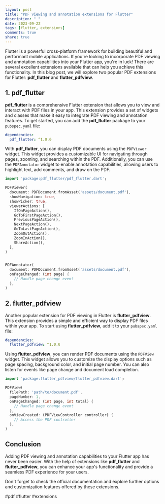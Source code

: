 ```yaml
---
layout: post
title: "PDF viewing and annotation extensions for Flutter"
description: " "
date: 2023-09-22
tags: [flutter, extensions]
comments: true
share: true
---
```


Flutter is a powerful cross-platform framework for building beautiful and performant mobile applications. If you're looking to incorporate PDF viewing and annotation capabilities into your Flutter app, you're in luck! There are several excellent extensions available that can help you achieve this functionality. In this blog post, we will explore two popular PDF extensions for Flutter: **pdf_flutter** and **flutter_pdfview**.

## 1. pdf_flutter

**pdf_flutter** is a comprehensive Flutter extension that allows you to view and interact with PDF files in your app. This extension provides a set of widgets and classes that make it easy to integrate PDF viewing and annotation features. To get started, you can add the **pdf_flutter** package to your `pubspec.yaml` file:

```yaml
dependencies:
  pdf_flutter: ^1.0.0
```

With **pdf_flutter**, you can display PDF documents using the `PDFViewer` widget. This widget provides a customizable UI for navigating through pages, zooming, and searching within the PDF. Additionally, you can use the `PDFAnnotator` widget to enable annotation capabilities, allowing users to highlight text, add comments, and draw on the PDF.

```dart
import 'package:pdf_flutter/pdf_flutter.dart';

PDFViewer(
  document: PDFDocument.fromAsset('assets/document.pdf'),
  showNavigation: true,
  showPicker: true,
  viewerActions: [
    IfOnPageAction(),
    GoToFirstPageAction(),
    PreviousPageAction(),
    NextPageAction(),
    GoToLastPageAction(),
    ZoomOutAction(),
    ZoomInAction(),
    ShareAction(),
  ],
)


PDFAnnotator(
  document: PDFDocument.fromAsset('assets/document.pdf'),
  onPageChanged: (int page) {
    // Handle page change event
  },
)
```

## 2. flutter_pdfview

Another popular extension for PDF viewing in Flutter is **flutter_pdfview**. This extension provides a simple and efficient way to display PDF files within your app. To start using **flutter_pdfview**, add it to your `pubspec.yaml` file:

```yaml
dependencies:
  flutter_pdfview: ^1.0.0
```

Using **flutter_pdfview**, you can render PDF documents using the `PDFView` widget. This widget allows you to customize the display options such as page spacing, background color, and initial page number. You can also listen for events like page change and document load completion.

```dart
import 'package:flutter_pdfview/flutter_pdfview.dart';

PDFView(
  filePath: 'path/to/document.pdf',
  pageNumber: 1,
  onPageChanged: (int page, int total) {
    // Handle page change event
  },
  onViewCreated: (PDFViewController controller) {
    // Access the PDF controller
  },
)
```

## Conclusion

Adding PDF viewing and annotation capabilities to your Flutter app has never been easier. With the help of extensions like **pdf_flutter** and **flutter_pdfview**, you can enhance your app's functionality and provide a seamless PDF experience for your users.

Don't forget to check the official documentation and explore further options and customization features offered by these extensions.

#pdf #flutter #extensions